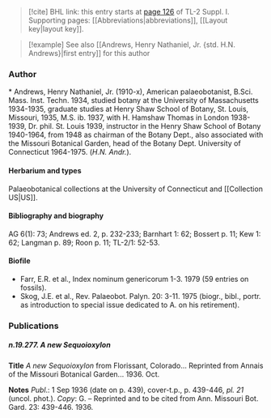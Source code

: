 > [!cite] BHL link: this entry starts at [page 126](https://www.biodiversitylibrary.org/item/103858#page/138/mode/1up) of TL-2 Suppl. I.
> Supporting pages: [[Abbreviations|abbreviations]], [[Layout key|layout key]].

> [!example] See also [[Andrews, Henry Nathaniel, Jr. {std. H.N. Andrews}|first entry]] for this author

### Author

\* Andrews, Henry Nathaniel, Jr. (1910-x), American palaeobotanist, B.Sci. Mass. Inst. Techn. 1934, studied botany at the University of Massachusetts 1934-1935, graduate studies at Henry Shaw School of Botany, St. Louis, Missouri, 1935, M.S. ib. 1937, with H. Hamshaw Thomas in London 1938-1939, Dr. phil. St. Louis 1939, instructor in the Henry Shaw School of Botany 1940-1964, from 1948 as chairman of the Botany Dept., also associated with the Missouri Botanical Garden, head of the Botany Dept. University of Connecticut 1964-1975. (*H.N. Andr.*).

#### Herbarium and types

Palaeobotanical collections at the University of Connecticut and [[Collection US|US]].

#### Bibliography and biography

AG 6(1): 73; Andrews ed. 2, p. 232-233; Barnhart 1: 62; Bossert p. 11; Kew 1: 62; Langman p. 89; Roon p. 11; TL-2/1: 52-53.

#### Biofile

- Farr, E.R. et al., Index nominum genericorum 1-3. 1979 (59 entries on fossils).
- Skog, J.E. et al., Rev. Palaeobot. Palyn. 20: 3-11. 1975 (biogr., bibl., portr. as introduction to special issue dedicated to A. on his retirement).

### Publications

##### n.19.277. A new Sequoioxylon

**Title**
*A new Sequoioxylon* from Florissant, Colorado... Reprinted from Annais of the Missouri Botanical Garden... 1936. Oct.

**Notes**
*Publ*.: 1 Sep 1936 (date on p. 439), cover-t.p., p. 439-446, *pl. 21* (uncol. phot.). *Copy*: G. – Reprinted and to be cited from Ann. Missouri Bot. Gard. 23: 439-446. 1936.

